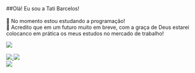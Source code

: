 ##Olá! Eu sou a Tati Barcelos!<br><br>
🌻 No momento estou estudando a programação!<br>
🌺 Acredito que em um futuro muito em breve, com a graça de Deus  estarei colocanco em prática os meus estudos no mercado de trabalho!

<div>
<a href="https://github.com/tatibarcelos2508">
<img heigth="180em" src="https://github-readme-stats.vercel.app/api?username=tatibarcelos2508&show_icons=true&theme=radical"/><br><br>
<img src="https://img.shields.io/badge/Netflix-E50914?style=for-the-badge&logo=netflix&logoColor=white"/>
<img src="https://img.shields.io/badge/YouTube-FF0000?style=for-the-badge&logo=youtube&logoColor=white"/><br>
<img heigt="5em" src="https://cdn.picrew.me/app/image_maker/338224/icon_VbLntX6JiYWH5JZL.png"/>

</a>
</div>
